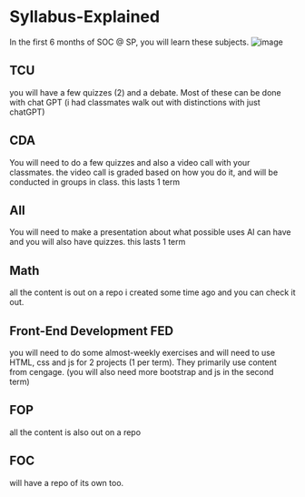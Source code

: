 # Syllabus-Explained
In the first 6 months of SOC @ SP, you will learn these subjects.
![image](https://github.com/user-attachments/assets/ef37d58e-ced4-496c-906b-b944e257adee)

## TCU
you will have a few quizzes (2) and a debate. Most of these can be done with chat GPT (i had classmates walk out with distinctions with just chatGPT)

## CDA
You will need to do a few quizzes and also a video call with your classmates. the video call is graded based on how you do it, and will be conducted in groups in class. this lasts 1 term

## AII
You will need to make a presentation about what possible uses AI can have and you will also have quizzes. this lasts 1 term

## Math
all the content is out on a repo i created some time ago and you can check it out.

## Front-End Development FED
you will need to do some almost-weekly exercises and will need to use HTML, css and js for 2 projects (1 per term). They primarily use content from cengage. (you will also need more bootstrap and js in the second term)

## FOP
all the content is also out on a repo

## FOC
will have a repo of its own too.
